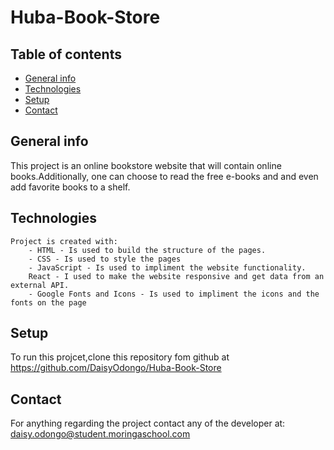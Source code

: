 # Huba-Book-Store
## Table of contents
- [General info](#general-info)
- [Technologies](#technologies)
- [Setup](#setup)
- [Contact](#contact)
## General info
This project is an online bookstore website that will contain online books.Additionally, one can choose to read the free e-books and and even add favorite books to a shelf.
## Technologies
    Project is created with:
        - HTML - Is used to build the structure of the pages.
        - CSS - Is used to style the pages
        - JavaScript - Is used to impliment the website functionality.
        React - I used to make the website responsive and get data from an external API.
        - Google Fonts and Icons - Is used to impliment the icons and the fonts on the page

## Setup

To run this projcet,clone this repository fom github at https://github.com/DaisyOdongo/Huba-Book-Store

## Contact

For anything regarding the project contact any of the developer at:
daisy.odongo@student.moringaschool.com
